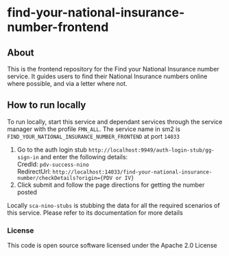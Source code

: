 
# find-your-national-insurance-number-frontend

## About
This is the frontend repository for the Find your National Insurance number service. It guides users to find their National Insurance numbers online where possible, and via a letter where not. 

## How to run locally
To run locally, start this service and dependant services through the service manager with the profile `FMN_ALL`. The service name in sm2 is `FIND_YOUR_NATIONAL_INSURANCE_NUMBER_FRONTEND` at port `14033`

1. Go to the auth login stub `http://localhost:9949/auth-login-stub/gg-sign-in` and enter the following details: <br/>
    CredId: `pdv-success-nino` <br/>
    RedirectUrl: `http://localhost:14033/find-your-national-insurance-number/checkDetails?origin={PDV or IV}`<br/>
2. Click submit and follow the page directions for getting the number posted

Locally `sca-nino-stubs` is stubbing the data for all the required scenarios of this service. Please refer to its documentation for more details

### License
This code is open source software licensed under the Apache 2.0 License